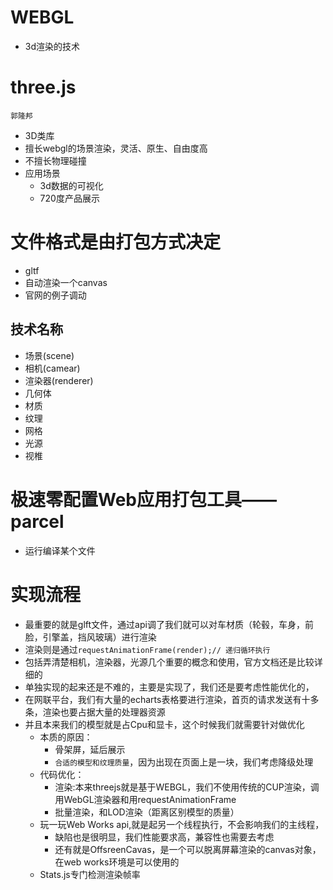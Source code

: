 # WEBGL
- 3d渲染的技术

# three.js
`郭隆邦`
- 3D类库
- 擅长webgl的场景渲染，灵活、原生、自由度高
- 不擅长物理碰撞
- 应用场景
  - 3d数据的可视化
  - 720度产品展示


# 文件格式是由打包方式决定

- gltf
- 自动渲染一个canvas
- 官网的例子调动


## 技术名称
- 场景(scene)
- 相机(camear)
- 渲染器(renderer)
- 几何体
- 材质
- 纹理
- 网格
- 光源
- 视椎

# 极速零配置Web应用打包工具——parcel
- 运行编译某个文件
# 实现流程
- 最重要的就是glft文件，通过api调了我们就可以对车材质（轮毂，车身，前脸，引擎盖，挡风玻璃）进行渲染
- 渲染则是通过`requestAnimationFrame(render);// 递归循环执行`
- 包括弄清楚相机，渲染器，光源几个重要的概念和使用，官方文档还是比较详细的
- 单独实现的起来还是不难的，主要是实现了，我们还是要考虑性能优化的，
- 在网联平台，我们有大量的echarts表格要进行渲染，首页的请求发送有十多条，渲染也要占据大量的处理器资源
- 并且本来我们的模型就是占Cpu和显卡，这个时候我们就需要针对做优化
  - 本质的原因：
    - 骨架屏，延后展示
    - `合适的模型和纹理质量`，因为出现在页面上是一块，我们考虑降级处理
  - 代码优化：
    - 渲染:本来threejs就是基于WEBGL，我们不使用传统的CUP渲染，调用WebGL渲染器和用requestAnimationFrame
    - 批量渲染，和LOD渲染（距离区别模型的质量）
  - 玩一玩Web Works api,就是起另一个线程执行，不会影响我们的主线程，
    - 缺陷也是很明显，我们性能要求高，兼容性也需要去考虑
    - 还有就是OffsreenCavas，是一个可以脱离屏幕渲染的canvas对象，在web works环境是可以使用的
  - Stats.js专门检测渲染帧率


